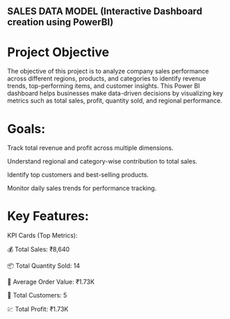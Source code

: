 ## SALES DATA MODEL (Interactive Dashboard creation using PowerBI)
# Project Objective
The objective of this project is to analyze company sales performance across different regions, products, and categories to identify revenue trends, top-performing items, and customer insights.
This Power BI dashboard helps businesses make data-driven decisions by visualizing key metrics such as total sales, profit, quantity sold, and regional performance.

# Goals:

Track total revenue and profit across multiple dimensions.

Understand regional and category-wise contribution to total sales.

Identify top customers and best-selling products.

Monitor daily sales trends for performance tracking.
# Key Features:

KPI Cards (Top Metrics):

💰 Total Sales: ₹8,640

📦 Total Quantity Sold: 14

💸 Average Order Value: ₹1.73K

👥 Total Customers: 5

💹 Total Profit: ₹1.73K



